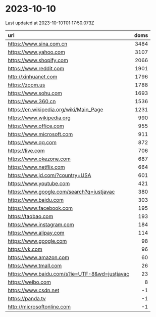 # 2023-10-10

<!-- BEGIN -->
Last updated at 2023-10-10T01:17:50.073Z

url | doms
:- | -:
https://www.sina.com.cn | 3484
https://www.yahoo.com | 3107
https://www.shopify.com | 2066
https://www.reddit.com | 1901
http://xinhuanet.com | 1796
https://zoom.us | 1788
https://www.sohu.com | 1693
https://www.360.cn | 1536
https://en.wikipedia.org/wiki/Main_Page | 1231
https://www.wikipedia.org | 990
https://www.office.com | 955
https://www.microsoft.com | 911
https://www.qq.com | 872
https://live.com | 706
https://www.okezone.com | 687
https://www.netflix.com | 664
https://www.jd.com/?country=USA | 601
https://www.youtube.com | 421
https://www.google.com/search?q=justjavac | 380
https://www.baidu.com | 303
https://www.facebook.com | 195
https://taobao.com | 193
https://www.instagram.com | 184
https://www.alipay.com | 114
https://www.google.com | 98
https://vk.com | 96
https://www.amazon.com | 60
https://www.tmall.com | 26
https://www.baidu.com/s?ie=UTF-8&wd=justjavac | 23
https://weibo.com | 8
https://www.csdn.net | -1
https://panda.tv | -1
http://microsoftonline.com | -1
<!-- END -->
